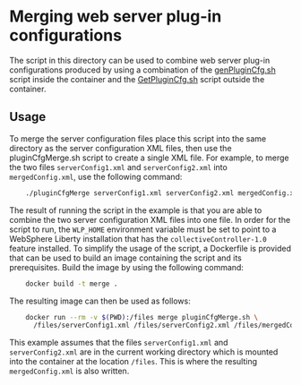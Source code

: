 # Merging web server plug-in configurations

The script in this directory can be used to combine web server plug-in configurations produced by using a combination of the [genPluginCfg.sh](../gen-plugin-cfg) script inside the container and the [GetPluginCfg.sh](../get-plugin-cfg) script outside the container.

## Usage

To merge the server configuration files place this script into the same directory as the server configuration XML files, then use the pluginCfgMerge.sh script to create a single XML file. For example, to merge the two files `serverConfig1.xml` and `serverConfig2.xml` into `mergedConfig.xml`, use the following command:

```bash
    ./pluginCfgMerge serverConfig1.xml serverConfig2.xml mergedConfig.xml
```
  
The result of running the script in the example is that you are able to combine the two server configuration XML files into one file. In order for the script to run, the `WLP_HOME` environment variable must be set to point to a WebSphere Liberty installation that has the `collectiveController-1.0` feature installed. To simplify the usage of the script, a Dockerfile is provided that can be used to build an image containing the script and its prerequisites. Build the image by using the following command:

```bash
    docker build -t merge .
```

The resulting image can then be used as follows:

```bash
    docker run --rm -v $(PWD):/files merge pluginCfgMerge.sh \
      /files/serverConfig1.xml /files/serverConfig2.xml /files/mergedConfig.xml
```

This example assumes that the files `serverConfig1.xml` and `serverConfig2.xml` are in the current working directory which is mounted into the container at the location `/files`. This is where the resulting `mergedConfig.xml` is also written.

